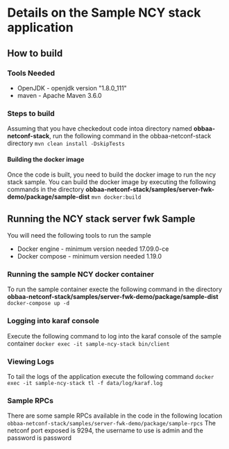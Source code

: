 # Details on the Sample NCY stack application
## How to build
### Tools Needed
 - OpenJDK - openjdk version "1.8.0_111"
 - maven - Apache Maven 3.6.0
### Steps to build
Assuming that you have checkedout code intoa  directory named **obbaa-netconf-stack**, run the following command in the obbaa-netconf-stack directory
`mvn clean install -DskipTests`
#### Building the docker image
Once the code is built, you need to build the docker image to run the ncy stack sample. You can build the docker image by executing the following commands in the directory **obbaa-netconf-stack/samples/server-fwk-demo/package/sample-dist**
`mvn docker:build`
## Running the NCY stack server fwk Sample
You will need the following tools to run the sample
 - Docker engine - minimum version needed 17.09.0-ce
 - Docker compose  - minimum version needed 1.19.0
 ### Running the sample NCY docker container
 To run the sample container execte the following command in the directory **obbaa-netconf-stack/samples/server-fwk-demo/package/sample-dist**
`docker-compose up -d`
### Logging into karaf console
Execute the following command to log into the karaf console of the sample container
`docker exec -it sample-ncy-stack bin/client`
### Viewing Logs
To tail the logs of the application execute the following command
`docker exec -it sample-ncy-stack tl -f data/log/karaf.log`
### Sample RPCs
There are some sample RPCs available in the code in the following location
`obbaa-netconf-stack/samples/server-fwk-demo/package/sample-rpcs`
The netconf port exposed is 9294, the username to use is admin and the password is password



